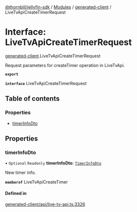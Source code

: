 [@thornbill/jellyfin-sdk](../README.md) / [Modules](../modules.md) / [generated-client](../modules/generated_client.md) / LiveTvApiCreateTimerRequest

# Interface: LiveTvApiCreateTimerRequest

[generated-client](../modules/generated_client.md).LiveTvApiCreateTimerRequest

Request parameters for createTimer operation in LiveTvApi.

**`export`**

**`interface`** LiveTvApiCreateTimerRequest

## Table of contents

### Properties

- [timerInfoDto](generated_client.LiveTvApiCreateTimerRequest.md#timerinfodto)

## Properties

### timerInfoDto

• `Optional` `Readonly` **timerInfoDto**: [`TimerInfoDto`](generated_client.TimerInfoDto.md)

New timer info.

**`memberof`** LiveTvApiCreateTimer

#### Defined in

[generated-client/api/live-tv-api.ts:3326](https://github.com/thornbill/jellyfin-sdk-typescript/blob/03092f3/src/generated-client/api/live-tv-api.ts#L3326)
